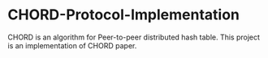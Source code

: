 # CHORD-Protocol-Implementation
CHORD is an algorithm for Peer-to-peer distributed hash table. This project is an implementation of CHORD paper.
